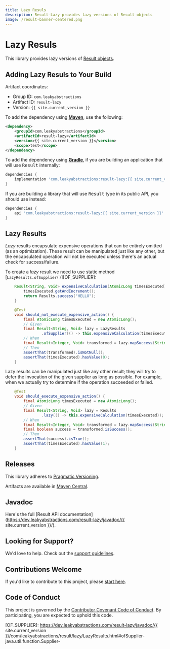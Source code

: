```yaml
---
title: Lazy Resuls
description: Result-Lazy provides lazy versions of Result objects
image: /result-banner-centered.png
---
```


# Lazy Resuls

This library provides lazy versions of
[Result objects](https://dev.leakyabstractions.com/result/).


## Adding Lazy Resuls to Your Build

Artifact coordinates:

- Group ID: `com.leakyabstractions`
- Artifact ID: `result-lazy`
- Version: `{{ site.current_version }}`

To add the dependency using [**Maven**](https://maven.apache.org/), use the following:

```xml
<dependency>
    <groupId>com.leakyabstractions</groupId>
    <artifactId>result-lazy</artifactId>
    <version>{{ site.current_version }}</version>
    <scope>test</scope>
</dependency>
```

To add the dependency using [**Gradle**](https://gradle.org/), if you are building an application that will use
<tt>Result</tt> internally:

```gradle
dependencies {
    implementation 'com.leakyabstractions:result-lazy:{{ site.current_version }}'
}
```

If you are building a library that will use <tt>Result</tt> type in its public API, you should use instead:

```gradle
dependencies {
    api 'com.leakyabstractions:result-lazy:{{ site.current_version }}'
}
```


## Lazy Results

_Lazy_ results encapsulate expensive operations that can be entirely omitted (as an optimization). These result can be
manipulated just like any other, but the encapsulated operation will not be executed unless there's an actual check for
success/failure.

To create a _lazy_ result we need to use static method [`LazyResults.ofSupplier()`][OF_SUPPLIER]:

```java
    Result<String, Void> expensiveCalculation(AtomicLong timesExecuted) {
        timesExecuted.getAndIncrement();
        return Results.success("HELLO");
    }

    @Test
    void should_not_execute_expensive_action() {
        final AtomicLong timesExecuted = new AtomicLong();
        // Given
        final Result<String, Void> lazy = LazyResults
                .ofSupplier(() -> this.expensiveCalculation(timesExecuted));
        // When
        final Result<Integer, Void> transformed = lazy.mapSuccess(String::length);
        // Then
        assertThat(transformed).isNotNull();
        assertThat(timesExecuted).hasValue(0);
    }
```

Lazy results can be manipulated just like any other result; they will try to defer the invocation of the given supplier
as long as possible. For example, when we actually try to determine if the operation succeeded or failed.

```java
    @Test
    void should_execute_expensive_action() {
        final AtomicLong timesExecuted = new AtomicLong();
        // Given
        final Result<String, Void> lazy = Results
                .lazy(() -> this.expensiveCalculation(timesExecuted));
        // When
        final Result<Integer, Void> transformed = lazy.mapSuccess(String::length);
        final boolean success = transformed.isSuccess();
        // Then
        assertThat(success).isTrue();
        assertThat(timesExecuted).hasValue(1);
    }
```


## Releases

This library adheres to [Pragmatic Versioning](https://pragver.github.io/).

Artifacts are available in [Maven Central](https://search.maven.org/artifact/com.leakyabstractions/result-lazy).


## Javadoc

Here's the full
[Result API documentation](https://dev.leakyabstractions.com/result-lazy/javadoc/{{ site.current_version }}/).


## Looking for Support?

We'd love to help. Check out the [support guidelines](SUPPORT.md).


## Contributions Welcome

If you'd like to contribute to this project, please [start here](CONTRIBUTING.md).


## Code of Conduct

This project is governed by the [Contributor Covenant Code of Conduct](CODE_OF_CONDUCT.md). By participating, you are
expected to uphold this code.

[OF_SUPPLIER]: https://dev.leakyabstractions.com/result-lazy/javadoc/{{ site.current_version }}/com/leakyabstractions/result/lazy/LazyResults.html#ofSupplier-java.util.function.Supplier-
